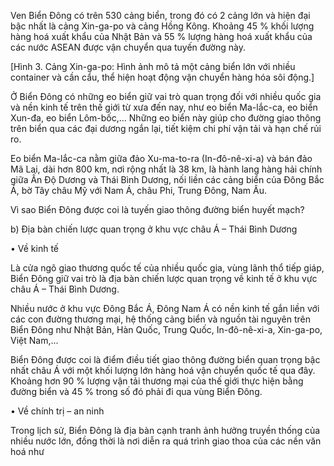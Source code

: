 Ven Biển Đông có trên 530 cảng biển, trong đó có 2 cảng lớn và hiện đại bậc nhất là cảng Xin-ga-po và cảng Hồng Kông. Khoảng 45 % khối lượng hàng hoá xuất khẩu của Nhật Bản và 55 % lượng hàng hoá xuất khẩu của các nước ASEAN được vận chuyển qua tuyến đường này.

[Hình 3. Cảng Xin-ga-po: Hình ảnh mô tả một cảng biển lớn với nhiều container và cần cẩu, thể hiện hoạt động vận chuyển hàng hóa sôi động.]

Ở Biển Đông có những eo biển giữ vai trò quan trọng đối với nhiều quốc gia và nền kinh tế trên thế giới từ xưa đến nay, như eo biển Ma-lắc-ca, eo biển Xun-đa, eo biển Lôm-bốc,... Những eo biển này giúp cho đường giao thông trên biển qua các đại dương ngắn lại, tiết kiệm chi phí vận tải và hạn chế rủi ro.

Eo biển Ma-lắc-ca nằm giữa đảo Xu-ma-to-ra (In-đô-nê-xi-a) và bán đảo Mã Lai, dài hơn 800 km, nơi rộng nhất là 38 km, là hành lang hàng hải chính giữa Ấn Độ Dương và Thái Bình Dương, nối liền các cảng biển của Đông Bắc Á, bờ Tây châu Mỹ với Nam Á, châu Phi, Trung Đông, Nam Âu.

Vì sao Biển Đông được coi là tuyến giao thông đường biển huyết mạch?

b) Địa bàn chiến lược quan trọng ở khu vực châu Á – Thái Bình Dương

• Về kinh tế

Là cửa ngõ giao thương quốc tế của nhiều quốc gia, vùng lãnh thổ tiếp giáp, Biển Đông giữ vai trò là địa bàn chiến lược quan trọng về kinh tế ở khu vực châu Á – Thái Bình Dương.

Nhiều nước ở khu vực Đông Bắc Á, Đông Nam Á có nền kinh tế gắn liền với các con đường thương mại, hệ thống cảng biển và nguồn tài nguyên trên Biển Đông như Nhật Bản, Hàn Quốc, Trung Quốc, In-đô-nê-xi-a, Xin-ga-po, Việt Nam,...

Biển Đông được coi là điểm điều tiết giao thông đường biển quan trọng bậc nhất châu Á với một khối lượng lớn hàng hoá vận chuyển quốc tế qua đây. Khoảng hơn 90 % lượng vận tải thương mại của thế giới thực hiện bằng đường biển và 45 % trong số đó phải đi qua vùng Biển Đông.

• Về chính trị – an ninh

Trong lịch sử, Biển Đông là địa bàn cạnh tranh ảnh hưởng truyền thống của nhiều nước lớn, đồng thời là nơi diễn ra quá trình giao thoa của các nền văn hoá như